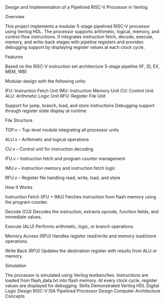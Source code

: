 Design and Implementation of a Pipelined RISC-V Processor in Verilog

Overview

This project implements a modular 5-stage pipelined RISC-V processor using Verilog HDL. The processor supports arithmetic, logical, memory, and control-flow instructions. It integrates instruction fetch, decode, execute, memory, and write-back stages with pipeline registers and provides debugging support by displaying register values at each clock cycle.

Features

Based on the RISC-V instruction set architecture
5-stage pipeline (IF, ID, EX, MEM, WB)

Modular design with the following units:

IFU: Instruction Fetch Unit
IMU: Instruction Memory Unit
CU: Control Unit
ALU: Arithmetic Logic Unit
RFU: Register File Unit

Support for jump, branch, load, and store instructions
Debugging support through register state display at runtime

File Structure

TOP.v – Top-level module integrating all processor units

ALU.v – Arithmetic and logical operations

CU.v – Control unit for instruction decoding

IFU.v – Instruction fetch and program counter management

IMU.v – Instruction memory and instruction fetch logic

RFU.v – Register file handling read, write, load, and store

How It Works

Instruction Fetch (IFU + IMU)
Fetches instruction from flash memory using the program counter.

Decode (CU)
Decodes the instruction, extracts opcode, function fields, and immediate values.

Execute (ALU)
Performs arithmetic, logic, or branch operations.

Memory Access (RFU)
Handles register read/write and memory load/store operations.

Write Back (RFU)
Updates the destination register with results from ALU or memory.

Simulation

The processor is simulated using Verilog testbenches.
Instructions are loaded from flash_data.txt into flash memory.
At every clock cycle, register values are displayed for debugging.
Skills Demonstrated
Verilog HDL
Digital Logic Design
RISC-V ISA
Pipelined Processor Design
Computer Architecture Concepts
